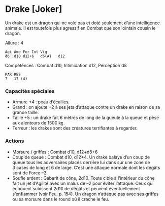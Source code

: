# Drake [Joker]
Un drake est un dragon qui ne vole pas et doté seulement d’une intelligence animale. Il est toutefois plus agressif en Combat que son lointain cousin le dragon.

Allure : 4
```
Agi Âme	For	Int	Vig
d6  d10	d12+6	d6(A)	d12
```
Compétences : Combat d10, Intimidation d12, Perception d8
```
PAR RES
7	17 (4)
```
### Capacités spéciales
- Armure +4 : peau d’écailles.
- Grand : on ajoute +2 à ses jets d’attaque contre un drake en raison de sa grande taille.
- Taille +5 : un drake fait 6 mètres de long de la gueule à la queue et pèse aux alentours de 1500 kg.
- Terreur : les drakes sont des créatures terrifiantes à regarder.

### Actions
- Morsure / griffes : Combat d10,	d12+d8+6
- Coup de queue : Combat d10, d12+4. Un drake balaye d’un coup de queue tous les adversaires placés derrière lui dans sur une zone de 3 cases de long et 6 de large. C’est une attaque normale dont les dégâts sont de Force –2.
- Soufle ardent : Gabarit de cône, 2d10. Toute cible à l’intérieur du cône fait un jet d’Agilité avec un malus de –2 pour éviter l’attaque. Ceux qui échouent subissent 2d10 de dégâts et peuvent éventuellement s’enflammer (voir Feu, p. 154). Un dragon n’attaque pas avec ses griffes ou sa morsure dans le round où il crache le feu.
